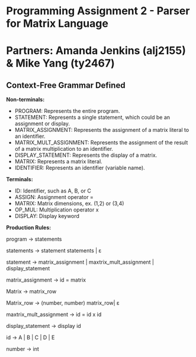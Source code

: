 # Programming Assignment 2 - Parser for Matrix Language
# Partners: Amanda Jenkins (alj2155) & Mike Yang (ty2467) 

## Context-Free Grammar Defined 

**Non-terminals:**
- PROGRAM: Represents the entire program.
- STATEMENT: Represents a single statement, which could be an assignment or display.
- MATRIX_ASSIGNMENT: Represents the assignment of a matrix literal to an identifier.
- MATRIX_MULT_ASSIGNMENT: Represents the assignment of the result of a matrix multiplication to an identifier.
- DISPLAY_STATEMENT: Represents the display of a matrix.
- MATRIX: Represents a matrix literal.
- IDENTIFIER: Represents an identifier (variable name).

**Terminals:**
- ID: Identifier, such as A, B, or C
- ASSIGN: Assignment operator =
- MATRIX: Matrix dimensions, ex. (1,2) or (3,4)
- OP_MUL: Multiplication operator x
- DISPLAY: Display keyword


**Production Rules:**

program -> statements 

statements -> statement statements | ε

statement -> matrix_assignment | maxtrix_mult_assignment | display_statement 

matrix_assignment -> id = matrix

Matrix -> matrix_row

Matrix_row -> (number, number) matrix_row| ε

maxtrix_mult_assignment -> id = id x id 

display_statement -> display id 

id -> A | B | C | D | E 

number -> int 





